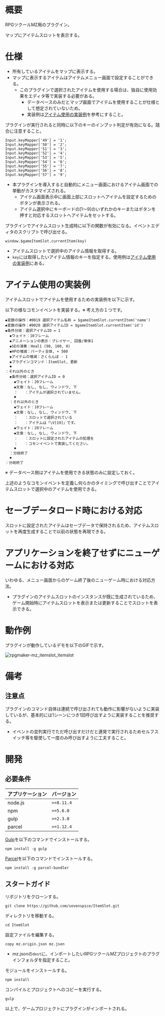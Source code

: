 # 概要

RPGツクールMZ用のプラグイン。

マップにアイテムスロットを表示する。

# 仕様

* 所有しているアイテムをマップに表示する。
* マップに表示するアイテムはアイテムメニュー画面で設定することができる。
    * このプラグインで選択されたアイテムを使用する場合は、独自に使用効果をエディタ等で実装する必要がある。
        * データベースのみだとマップ画面でアイテムを使用することが仕様として想定されていないため。
        * 実装例は[アイテム使用の実装例](#アイテム使用の実装例)を参考にすること。

プラグインが実行されると同時に以下のキーのインプット判定が有効になる。競合に注意すること。
```
Input.keyMapper['49'] = '1';
Input.keyMapper['50'] = '2';
Input.keyMapper['51'] = '3';
Input.keyMapper['52'] = '4';
Input.keyMapper['53'] = '5';
Input.keyMapper['54'] = '6';
Input.keyMapper['55'] = '7';
Input.keyMapper['56'] = '8';
Input.keyMapper['57'] = '9';
```

* 本プラグインを導入すると自動的にメニュー画面におけるアイテム画面での挙動がカスタマイズされる。
    * アイテム画面表示中に画面上部にスロットへアイテムを設定するためのボタンが表示される。
    * アイテム選択中にキーボードの[1～9]のいずれかのキーまたはボタンを押すと対応するスロットへアイテムをセットする。

プラグインでアイテムスロット生成時に以下の関数が有効になる。イベントエディタのスクリプトで呼び出せる。
```
window.$gameItemSlot.currentItem(key)
```
* アイテムスロットで選択中のアイテム情報を取得する。
* `key`には取得したいアイテム情報のキーを指定する。使用例は[アイテム使用の実装例](#アイテム使用の実装例)にある。


# アイテム使用の実装例

アイテムスロットでアイテムを使用するための実装例を以下に示す。

以下の様なコモンイベントを実装する。※ 考え方の１つです。
```
◆変数の操作：#0019 選択アイテム名称 = $gameItemSlot.currentItem('name')
◆変数の操作：#0020 選択アイテムID = $gameItemSlot.currentItem('id')
◆条件分岐：選択アイテムID = 1
  ◆ウェイト：10フレーム
  ◆アニメーションの表示：プレイヤー, 回復/単体1
  ◆SEの演奏：Heal1 (90, 100, 0)
  ◆HPの増減：パーティ全体, + 500
  ◆アイテムの増減：さくらんぼ - 1
  ◆プラグインコマンド：ItemSlot, 更新
  ◆
：それ以外のとき
  ◆条件分岐：選択アイテムID = 0
    ◆ウェイト：20フレーム
    ◆文章：なし, なし, ウィンドウ, 下
    ：　　：アイテムが選択されていません。
    ◆
  ：それ以外のとき
    ◆ウェイト：10フレーム
    ◆文章：なし, なし, ウィンドウ, 下
    ：　　：スロットで選択されている
    ：　　：アイテムは「\V[19]」です。
    ◆ウェイト：20フレーム
    ◆文章：なし, なし, ウィンドウ, 下
    ：　　：スロットに設定されたアイテムの処理を
    ：　　：コモンイベントで実装してください。
    ◆
  ：分岐終了
  ◆
：分岐終了
```
※ データベース側はアイテムを使用できる状態のみに設定しておく。

上述のようなコモンイベントを定義し何らかのタイミングで呼び出すことでアイテムスロットで選択中のアイテムを使用できる。

# セーブデータロード時における対応

スロットに設定されたアイテムはセーブデータで保持されるため、アイテムスロットを再度生成することで以前の状態を再現できる。

# アプリケーションを終了せずにニューゲームにおける対応

いわゆる、メニュー画面からのゲーム終了後のニューゲーム時における対応方法。
* プラグインのアイテムスロットのインスタンスが既に生成されているため、ゲーム開始時にアイテムスロットを表示または更新することでスロットを表示できる。

# 動作例

プラグインが動作しているデモを以下のGIFで示す。

![rpgmaker-mz_itemslot_itemslot](https://github.com/user-attachments/assets/a7476c17-6081-42b5-ba7e-5304a179c6f8)

# 備考

## 注意点

プラグインのコマンド自体は連続で呼び出されても動作に影響がないように実装しているが、基本的には1シーンにつき1回呼び出すように実装することを推奨する。
* イベントの並列実行でただ呼び出すだけだと連発で実行されるためセルフスイッチ等を駆使して一度のみ呼び出すように工夫すること。


# 開発

## 必要条件

| アプリケーション | バージョン               |
| :--------------- | :----------------------- |
| node.js          | `>=8.11.4`               |
| npm              | `>=5.6.0`                |
| gulp             | `>=2.3.0`                |
| parcel           | `>=1.12.4`               |

[Gulp](https://gulpjs.com/)を以下のコマンドでインストールする。
```
npm install -g gulp
```

[Parcel](https://ja.parceljs.org/)を以下のコマンドでインストールする。
```
npm install -g parcel-bundler
```


## スタートガイド

リポジトリをクローンする。
```
git clone https://github.com/sevenspice/ItemSlot.git
```

ディレクトリを移動する。
```
cd ItemSlot
```

設定ファイルを編集する。
```
copy mz.origin.json mz.json
```
* mz.jsonの`dest`に、インポートしたいRPGツクールMZプロジェクトのプラグインフォルダを指定すること。

モジュールをインストールする。
```
npm install
```

コンパイルとプロジェクトへのコピーを実行する。
```
gulp
```

以上で、ゲームプロジェクトにプラグインがインポートされる。
